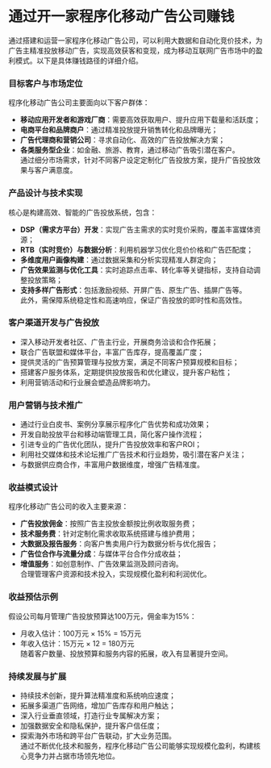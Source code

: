 # 通过开一家程序化移动广告公司赚钱

通过搭建和运营一家程序化移动广告公司，可以利用大数据和自动化竞价技术，为广告主精准投放移动广告，实现高效获客和变现，成为移动互联网广告市场中的盈利模式。以下是具体赚钱路径的详细介绍。

### 目标客户与市场定位  
程序化移动广告公司主要面向以下客户群体：  
* **移动应用开发者和游戏厂商**：需要高效获取用户、提升应用下载量和活跃度；  
* **电商平台和品牌商户**：通过精准投放提升销售转化和品牌曝光；  
* **广告代理商和营销公司**：寻求自动化、高效的广告投放解决方案；  
* **各类服务型企业**：如金融、旅游、教育，通过移动广告吸引潜在客户。  
通过细分市场需求，针对不同客户设定定制化广告投放方案，提升广告投放效果与客户满意度。

### 产品设计与技术实现  
核心是构建高效、智能的广告投放系统，包含：  
* **DSP（需求方平台）开发**：实现广告主需求的实时竞价采购，覆盖丰富媒体资源；  
* **RTB（实时竞价）与数据分析**：利用机器学习优化竞价价格和广告匹配度；  
* **多维度用户画像构建**：通过数据采集和分析实现精准人群定向；  
* **广告效果监测与优化工具**：实时追踪点击率、转化率等关键指标，支持自动调整投放策略；  
* **支持多样广告形式**：包括激励视频、开屏广告、原生广告、插屏广告等。  
此外，需保障系统稳定性和高速响应，保证广告投放的即时性和高效性。

### 客户渠道开发与广告投放  
* 深入移动开发者社区、广告主行业，开展商务洽谈和合作拓展；  
* 联合广告联盟和媒体平台，丰富广告库存，提高覆盖广度；  
* 提供灵活的广告预算管理与投放方案，满足不同客户预算规模和目标；  
* 搭建客户服务体系，定期提供投放报告和优化建议，提升客户粘性；  
* 利用营销活动和行业展会塑造品牌影响力。  

### 用户营销与技术推广  
* 通过行业白皮书、案例分享展示程序化广告优势和成功效果；  
* 开发自助投放平台和移动端管理工具，简化客户操作流程；  
* 引进专业的广告优化团队，提升广告投放效率和客户ROI；  
* 利用社交媒体和技术论坛推广广告技术和行业趋势，吸引潜在客户关注；  
* 与数据供应商合作，丰富用户数据维度，增强广告精准度。

### 收益模式设计  
程序化移动广告公司的收入主要来源：  
* **广告投放佣金**：按照广告主投放金额按比例收取服务费；  
* **技术服务费**：针对定制化需求收取系统搭建与维护费用；  
* **大数据及报告服务**：向客户售卖用户行为数据分析与优化报告；  
* **广告位合作与流量分成**：与媒体平台合作分成收益；  
* **增值服务**：如创意制作、广告效果监测及顾问咨询。  
合理管理客户资源和技术投入，实现规模化盈利和利润优化。

### 收益预估示例  
假设公司每月管理广告投放预算达100万元，佣金率为15%：  
* 月收入估计：100万元 × 15% = 15万元  
* 年收入估计：15万元 × 12 = 180万元  
随着客户数量、投放预算和服务内容的拓展，收入有显著提升空间。

### 持续发展与扩展  
* 持续技术创新，提升算法精准度和系统响应速度；  
* 拓展多渠道广告网络，增加广告库存和用户触达；  
* 深入行业垂直领域，打造行业专属解决方案；  
* 加强数据安全和隐私保护，提升客户信任度；  
* 探索海外市场和跨平台广告联动，扩大业务范围。  
通过不断优化技术和服务，程序化移动广告公司能够实现规模化盈利，构建核心竞争力并占据市场领先地位。